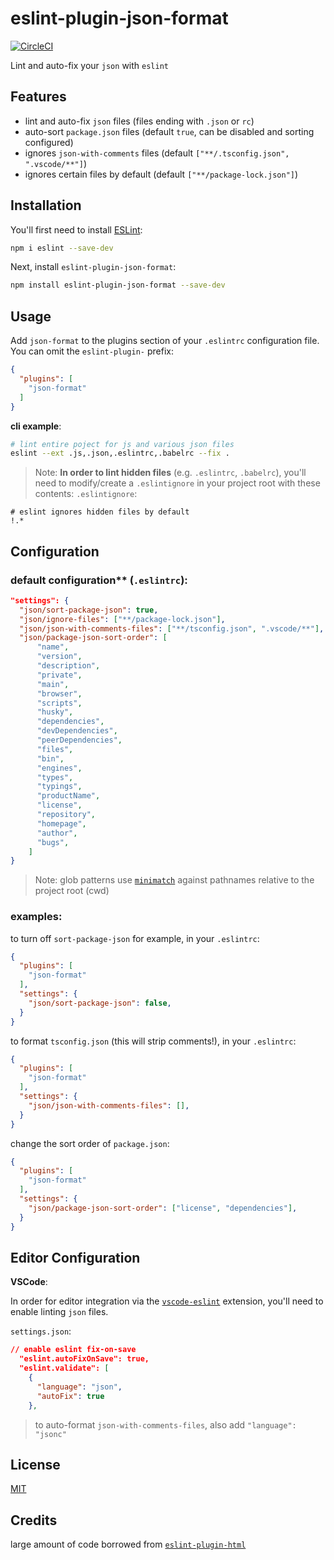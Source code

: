 # eslint-plugin-json-format

[![CircleCI](https://circleci.com/gh/bkucera/eslint-plugin-json-format.svg?style=svg)](https://circleci.com/gh/bkucera/eslint-plugin-json-format)

Lint and auto-fix your `json` with `eslint`

## Features

- lint and auto-fix `json` files (files ending with `.json` or `rc`)
- auto-sort `package.json` files (default `true`, can be disabled and sorting configured)
- ignores `json-with-comments` files (default `["**/.tsconfig.json", ".vscode/**"]`)
- ignores certain files by default (default `["**/package-lock.json"]`)

## Installation

You'll first need to install [ESLint](http://eslint.org):

```sh
npm i eslint --save-dev
```

Next, install `eslint-plugin-json-format`:

```sh
npm install eslint-plugin-json-format --save-dev
```

## Usage

Add `json-format` to the plugins section of your `.eslintrc` configuration file. You can omit the `eslint-plugin-` prefix:

```json
{
  "plugins": [
    "json-format"
  ]
}
```

**cli example**:
```sh
# lint entire poject for js and various json files
eslint --ext .js,.json,.eslintrc,.babelrc --fix .
```

> Note: **In order to lint hidden files** (e.g. `.eslintrc`, `.babelrc`), you'll need to modify/create a `.eslintignore` in your project root with these contents:
`.eslintignore`:
```gitignore
# eslint ignores hidden files by default
!.*
```

## Configuration

### default configuration** (`.eslintrc`):
```json
"settings": {
  "json/sort-package-json": true,
  "json/ignore-files": ["**/package-lock.json"],
  "json/json-with-comments-files": ["**/tsconfig.json", ".vscode/**"],
  "json/package-json-sort-order": [
      "name",
      "version",
      "description",
      "private",
      "main",
      "browser",
      "scripts",
      "husky",
      "dependencies",
      "devDependencies",
      "peerDependencies",
      "files",
      "bin",
      "engines",
      "types",
      "typings",
      "productName",
      "license",
      "repository",
      "homepage",
      "author",
      "bugs",
    ]
}
```
> Note: glob patterns use [`minimatch`](https://github.com/isaacs/minimatch/) against pathnames relative to the project root (cwd)

### examples:

to turn off `sort-package-json` for example, in your `.eslintrc`:
```json
{
  "plugins": [
    "json-format"
  ],
  "settings": {
    "json/sort-package-json": false,
  }
}
```

to format `tsconfig.json` (this will strip comments!), in your `.eslintrc`:
```json
{
  "plugins": [
    "json-format"
  ],
  "settings": {
    "json/json-with-comments-files": [],
  }
}
```

change the sort order of `package.json`:
```json
{
  "plugins": [
    "json-format"
  ],
  "settings": {
    "json/package-json-sort-order": ["license", "dependencies"],
  }
}
```

## Editor Configuration

**VSCode**:

In order for editor integration via the [`vscode-eslint`](https://github.com/microsoft/vscode-eslint) extension, you'll need to enable linting `json` files.

`settings.json`:
```json
// enable eslint fix-on-save
  "eslint.autoFixOnSave": true,
  "eslint.validate": [
    {
      "language": "json",
      "autoFix": true
    },
```

> to auto-format `json-with-comments-files`, also add `"language": "jsonc"`

## License
[MIT](/LICENSE.md)

## Credits

large amount of code borrowed from [`eslint-plugin-html`](https://github.com/BenoitZugmeyer/eslint-plugin-html)
